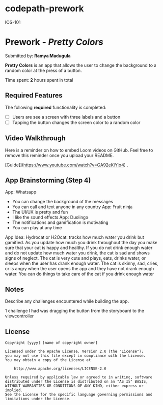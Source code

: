 # codepath-prework
IOS-101

# Prework - *Pretty Colors*

Submitted by: **Ramya Madugula**

**Pretty Colors** is an app that allows the user to change the background to a random color at the press of a button. 

Time spent: **2** hours spent in total

## Required Features

The following **required** functionality is completed:

- [ ] Users are see a screen with three labels and a button
- [ ] Tapping the button changes the screen color to a random color
 
## Video Walkthrough

Here is a reminder on how to embed Loom videos on GitHub. Feel free to remove this reminder once you upload your README. 

[Guide]](https://www.youtube.com/watch?v=GA92eKlYio4) .

## App Brainstorming (Step 4)

App: Whatsapp
- You can change the background of the messages 
- You can call and text anyone in any country 
App: Fruit ninja
- The UI/UX is pretty and fun
- I like the sound effects
App: Duolingo 
- The notifications and gamification is motivating 
- You can play at any time 

App Idea: Hydrocat or H2Ocat: tracks how much water you drink but gamified. As you update how much you drink throughout the day you make sure that your cat is happy and healthy. If you do not drink enough water and do not update how much water you drink, the cat is sad and shows signs of neglect. The cat is very cute and plays, eats, drinks water, or sleeps when the user has drank enough water. The cat is skinny, sad, cries, or is angry when the user opens the app and they have not drank enough water. You can do things to take care of the cat if you drink enough water

## Notes

Describe any challenges encountered while building the app.

1 challenge I had was dragging the button from the storyboard to the viewcontroller 

## License

    Copyright [yyyy] [name of copyright owner]

    Licensed under the Apache License, Version 2.0 (the "License");
    you may not use this file except in compliance with the License.
    You may obtain a copy of the License at

        http://www.apache.org/licenses/LICENSE-2.0

    Unless required by applicable law or agreed to in writing, software
    distributed under the License is distributed on an "AS IS" BASIS,
    WITHOUT WARRANTIES OR CONDITIONS OF ANY KIND, either express or implied.
    See the License for the specific language governing permissions and
    limitations under the License.

